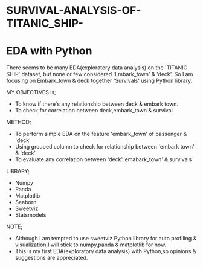 # SURVIVAL-ANALYSIS-OF-TITANIC_SHIP- 
# EDA with Python
There seems to be many EDA(exploratory data analysis) on the 'TITANIC SHIP' dataset, but none or few considered 'Embark_town' & 'deck'. So I am focusing on Embark_town & deck together 'Survivals' using Python library.

MY OBJECTIVES is;
* To know if there's any relationship between deck & embark town.
* To check for correlation between deck,embark_town & survival

METHOD;
* To perform simple EDA on the feature 'embark_town' of passenger & 'deck' 
* Using grouped column to check for relationship between 'embark town' & 'deck'
* To evaluate any correlation between 'deck','emabark_town' & survivals

LIBRARY;
* Numpy
* Panda
* Matplotlib
* Seaborn
* Sweetviz
* Statsmodels

NOTE;
* Although I am tempted to use sweetviz Python library for auto profiling &amp; visualization,I will stick to numpy,panda &amp; matplotlib for now.
* This is my first EDA(exploratory data analysis) with Python,so opinions &amp; suggestions are appreciated.
